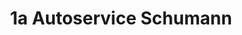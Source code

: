 ---
title: "1a Autoservice Schumann"
url: /wittenberg/1a-autoservice-schumann/
shop: Autowerkstatt
---